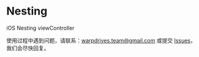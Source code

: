 # Nesting
iOS Nesting viewController

使用过程中遇到问题，请联系：warpdrives.team@gmail.com 或提交 [Issues](https://github.com/warpdrives/Nesting/issues/new)，我们会尽快回复。
